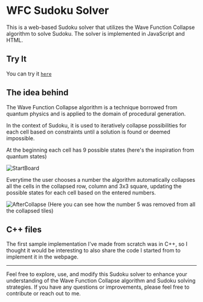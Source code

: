 ﻿# WFC Sudoku Solver

This is a web-based Sudoku solver that utilizes the Wave Function Collapse algorithm to solve Sudoku. 
The solver is implemented in JavaScript and HTML.

## Try It

You can try it [`here`](http://damngoodfreehost.infinityfreeapp.com/Sudoku/sudoku.html)

## The idea behind

The Wave Function Collapse algorithm is a technique borrowed from quantum physics and is applied to the domain of procedural generation. 

In the context of Sudoku, it is used to iteratively collapse possibilities for each cell based on constraints until a solution is found or deemed impossible. 

At the beginning each cell has 9 possible states (here's the inspiration from quantum states)

![StartBoard](https://github.com/iamnotmat/Sudoku_WFC/assets/75623519/dc4bbb0c-6f99-496e-af09-7506eb52f66c)

Everytime the user chooses a number the algorithm automatically collapses all the cells in the collapsed row, column and 3x3 square, updating the possible states for each cell based on the entered numbers.

![AfterCollapse](https://github.com/iamnotmat/Sudoku_WFC/assets/75623519/c8e2390b-31e5-4bcc-a5c5-93b29d73e5fe)
(Here you can see how the number 5 was removed from all the collapsed tiles)

## C++ files

The first sample implementation I've made from scratch was in C++, so I thought it would be interesting to also share the code I started from to implement it in the webpage.

---

Feel free to explore, use, and modify this Sudoku solver to enhance your understanding of the Wave Function Collapse algorithm and Sudoku solving strategies. If you have any questions or improvements, please feel free to contribute or reach out to me.
